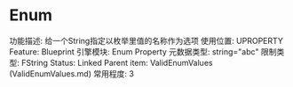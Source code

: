 # Enum

功能描述: 给一个String指定以枚举里值的名称作为选项
使用位置: UPROPERTY
Feature: Blueprint
引擎模块: Enum Property
元数据类型: string="abc"
限制类型: FString
Status: Linked
Parent item: ValidEnumValues (ValidEnumValues.md)
常用程度: 3